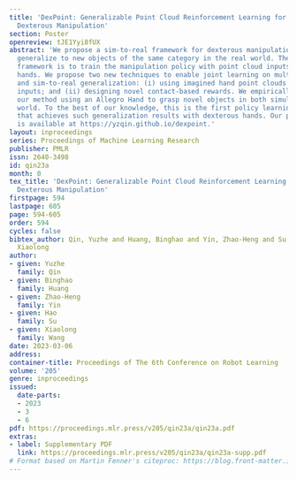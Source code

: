 ```yaml
---
title: 'DexPoint: Generalizable Point Cloud Reinforcement Learning for Sim-to-Real
  Dexterous Manipulation'
section: Poster
openreview: tJE1Yyi8fUX
abstract: 'We propose a sim-to-real framework for dexterous manipulation which can
  generalize to new objects of the same category in the real world. The key of our
  framework is to train the manipulation policy with point cloud inputs and dexterous
  hands. We propose two new techniques to enable joint learning on multiple objects
  and sim-to-real generalization: (i) using imagined hand point clouds as augmented
  inputs; and (ii) designing novel contact-based rewards. We empirically evaluate
  our method using an Allegro Hand to grasp novel objects in both simulation and real
  world. To the best of our knowledge, this is the first policy learning-based framework
  that achieves such generalization results with dexterous hands. Our project page
  is available at https://yzqin.github.io/dexpoint.'
layout: inproceedings
series: Proceedings of Machine Learning Research
publisher: PMLR
issn: 2640-3498
id: qin23a
month: 0
tex_title: 'DexPoint: Generalizable Point Cloud Reinforcement Learning for Sim-to-Real
  Dexterous Manipulation'
firstpage: 594
lastpage: 605
page: 594-605
order: 594
cycles: false
bibtex_author: Qin, Yuzhe and Huang, Binghao and Yin, Zhao-Heng and Su, Hao and Wang,
  Xiaolong
author:
- given: Yuzhe
  family: Qin
- given: Binghao
  family: Huang
- given: Zhao-Heng
  family: Yin
- given: Hao
  family: Su
- given: Xiaolong
  family: Wang
date: 2023-03-06
address:
container-title: Proceedings of The 6th Conference on Robot Learning
volume: '205'
genre: inproceedings
issued:
  date-parts:
  - 2023
  - 3
  - 6
pdf: https://proceedings.mlr.press/v205/qin23a/qin23a.pdf
extras:
- label: Supplementary PDF
  link: https://proceedings.mlr.press/v205/qin23a/qin23a-supp.pdf
# Format based on Martin Fenner's citeproc: https://blog.front-matter.io/posts/citeproc-yaml-for-bibliographies/
---
```

